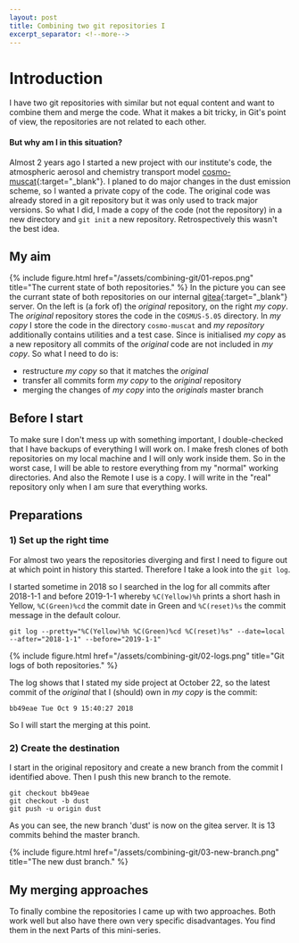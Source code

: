 ```yaml
---
layout: post
title: Combining two git repositories I  
excerpt_separator: <!--more-->
---
```

# Introduction
I have two git repositories with similar but not equal content and want to combine them and merge the code. What it makes a bit tricky, in Git's point of view, the repositories are not related to each other.

#### But why am I in this situation?
Almost 2 years ago I started a new project with our institute's code, the atmospheric aerosol and chemistry transport model [cosmo-muscat](https://www.tropos.de/en/research/projects-infrastructures-technology/technology-at-tropos/numerical-modeling/cosmo-muscat){:target="_blank"}.
I planed to do major changes in the dust emission scheme, so I wanted a private copy of the code.
The original code was already stored in a git repository but it was only used to track major versions.
So what I did, I made a copy of the code (not the repository) in a new directory and `git init` a new repository. Retrospectively this wasn't the best idea.

<!--more-->

## My aim
{% include figure.html  href="/assets/combining-git/01-repos.png" title="The current state of both repositories." %}
In the picture you can see the currant state of both repositories on our internal [gitea](https://gitea.io/){:target="_blank"} server.
On the left is (a fork of) the *original* repository, on the right *my copy*. The *original* repository stores the code in the `COSMUS-5.05` directory. In *my copy* I store the code in the directory `cosmo-muscat` and *my repository* additionally contains utilities and a test case. Since is initialised *my copy* as a new repository all commits of the *original* code are not included in *my copy*. So what I need to do is:
- restructure *my copy* so that it matches the *original*
- transfer all commits form *my copy* to the *original* repository
- merging the changes of *my copy* into the *originals* master branch

## Before I start

To make sure I don't mess up with something important, I double-checked that I have backups of everything I will work on. I make fresh clones of both repositories on my local machine and I will only work inside them. So in the worst case, I will be able to restore everything from my "normal" working directories. And also the Remote I use is a copy. I will write in the "real" repository only when I am sure that everything works.


## Preparations
### 1) Set up the right time

For almost two years the repositories diverging and first I need to figure out at which point in history this started.
Therefore I take a look into the `git log`.

I started sometime in 2018 so I searched in the log for all commits after 2018-1-1 and before 2019-1-1 whereby `%C(Yellow)%h` prints a short hash in Yellow, `%C(Green)%cd` the commit date in Green and `%C(reset)%s` the commit message in the default colour.

```
git log --pretty="%C(Yellow)%h %C(Green)%cd %C(reset)%s" --date=local --after="2018-1-1" --before="2019-1-1"  
```

{% include figure.html  href="/assets/combining-git/02-logs.png" title="Git logs of both repositories." %}


The log shows that I stated my side project at October 22, so the latest commit of the *original* that I (should) own in *my copy* is the commit:
```
bb49eae Tue Oct 9 15:40:27 2018
```
So I will start the merging at this point.

### 2) Create the destination

I start in the original repository and create a new branch from the commit I identified above. Then I push this new branch to the remote.

```
git checkout bb49eae
git checkout -b dust
git push -u origin dust
```
As you can see, the new branch 'dust' is now on the gitea server. It is 13 commits behind the  master branch.

{% include figure.html  href="/assets/combining-git/03-new-branch.png" title="The new dust branch." %}

## My merging approaches
To finally combine the repositories I came up with two approaches. Both work well but also have there own very specific disadvantages. You find them in the next Parts of this mini-series.

<!-- #### [Part  II - The Git solution](/combine-git-repos_2/)
#### [Part III - Copy & Paste](/combine-git-repos_3/) -->
